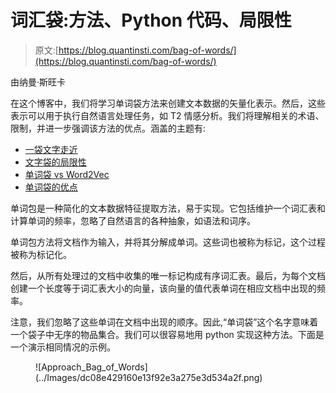 # 词汇袋:方法、Python 代码、局限性

> 原文:[https://blog.quantinsti.com/bag-of-words/](https://blog.quantinsti.com/bag-of-words/)

由纳曼·斯旺卡

在这个博客中，我们将学习单词袋方法来创建文本数据的矢量化表示。然后，这些表示可以用于执行自然语言处理任务，如 T2 情感分析。我们将理解相关的术语、限制，并进一步强调该方法的优点。涵盖的主题有:

*   [一袋文字走近](#Bag-of-Words-approach)
*   [文字袋的局限性](#Limitations-of-Bag-of-Words)
*   [单词袋 vs Word2Vec](#Bag-of-Words-vs-Word2Vec)
*   [单词袋的优点](#Advantages-Bag-of-Words)

单词包是一种简化的文本数据特征提取方法，易于实现。它包括维护一个词汇表和计算单词的频率，忽略了自然语言的各种抽象，如语法和词序。

单词包方法将文档作为输入，并将其分解成单词。这些词也被称为标记，这个过程被称为标记化。

然后，从所有处理过的文档中收集的唯一标记构成有序词汇表。最后，为每个文档创建一个长度等于词汇表大小的向量，该向量的值代表单词在相应文档中出现的频率。

注意，我们忽略了这些单词在文档中出现的顺序。因此,“单词袋”这个名字意味着一个袋子中无序的物品集合。我们可以很容易地用 python 实现这种方法。下面是一个演示相同情况的示例。

<figure class="kg-card kg-image-card kg-width-full">![Approach_Bag_of_Words](../Images/dc08e429160e13f92e3a275e3d534a2f.png)</figure>